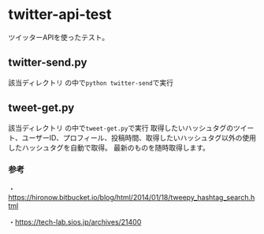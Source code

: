# twitter-api-test

ツイッターAPIを使ったテスト。

## twitter-send.py
該当ディレクトリ の中で```python twitter-send```で実行

## tweet-get.py
該当ディレクトリ の中で```tweet-get.py```で実行
取得したいハッシュタグのツイート、ユーザーID、プロフィール、投稿時間、取得したいハッシュタグ以外の使用したハッシュタグを自動で取得。
最新のものを随時取得します。

### 参考
・https://hironow.bitbucket.io/blog/html/2014/01/18/tweepy_hashtag_search.html

・https://tech-lab.sios.jp/archives/21400
